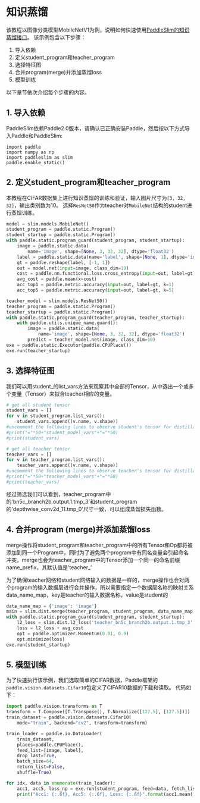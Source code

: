 #  知识蒸馏

该教程以图像分类模型MobileNetV1为例，说明如何快速使用[PaddleSlim的知识蒸馏接口](https://paddlepaddle.github.io/PaddleSlim/api/single_distiller_api/)。
该示例包含以下步骤：

1. 导入依赖
2. 定义student_program和teacher_program
3. 选择特征图
4. 合并program(merge)并添加蒸馏loss
5. 模型训练

以下章节依次介绍每个步骤的内容。

## 1. 导入依赖

PaddleSlim依赖Paddle2.0版本，请确认已正确安装Paddle，然后按以下方式导入Paddle和PaddleSlim:

```
import paddle
import numpy as np
import paddleslim as slim
paddle.enable_static()
```

## 2. 定义student_program和teacher_program

本教程在CIFAR数据集上进行知识蒸馏的训练和验证，输入图片尺寸为`[3, 32, 32]`，输出类别数为10。
选择`ResNet50`作为teacher对`MobileNet`结构的student进行蒸馏训练。

```python
model = slim.models.MobileNet()
student_program = paddle.static.Program()
student_startup = paddle.static.Program()
with paddle.static.program_guard(student_program, student_startup):
    image = paddle.static.data(
        name='image', shape=[None, 3, 32, 32], dtype='float32')
    label = paddle.static.data(name='label', shape=[None, 1], dtype='int64')
    gt = paddle.reshape(label, [-1, 1])
    out = model.net(input=image, class_dim=10)
    cost = paddle.nn.functional.loss.cross_entropy(input=out, label=gt)
    avg_cost = paddle.mean(x=cost)
    acc_top1 = paddle.metric.accuracy(input=out, label=gt, k=1)
    acc_top5 = paddle.metric.accuracy(input=out, label=gt, k=5)
```



```python
teacher_model = slim.models.ResNet50()
teacher_program = paddle.static.Program()
teacher_startup = paddle.static.Program()
with paddle.static.program_guard(teacher_program, teacher_startup):
    with paddle.utils.unique_name.guard():
        image = paddle.static.data(
            name='image', shape=[None, 3, 32, 32], dtype='float32')
        predict = teacher_model.net(image, class_dim=10)
exe = paddle.static.Executor(paddle.CPUPlace())
exe.run(teacher_startup)
```

## 3. 选择特征图

我们可以用student_的list_vars方法来观察其中全部的Tensor，从中选出一个或多个变量（Tensor）来拟合teacher相应的变量。

```python
# get all student tensor
student_vars = []
for v in student_program.list_vars():
    student_vars.append((v.name, v.shape))
#uncomment the following lines to observe student's tensor for distillation
#print("="*50+"student_model_vars"+"="*50)
#print(student_vars)

# get all teacher tensor
teacher_vars = []
for v in teacher_program.list_vars():
    teacher_vars.append((v.name, v.shape))
#uncomment the following lines to observe teacher's tensor for distillation
#print("="*50+"teacher_model_vars"+"="*50)
#print(teacher_vars)
```

经过筛选我们可以看到，teacher_program中的'bn5c_branch2b.output.1.tmp_3'和student_program的'depthwise_conv2d_11.tmp_0'尺寸一致，可以组成蒸馏损失函数。

## 4. 合并program (merge)并添加蒸馏loss
merge操作将student_program和teacher_program中的所有Tensor和Op都将被添加到同一个Program中，同时为了避免两个program中有同名变量会引起命名冲突，merge也会为teacher_program中的Tensor添加一个同一的命名前缀name_prefix，其默认值是'teacher_'

为了确保teacher网络和student网络输入的数据是一样的，merge操作也会对两个program的输入数据层进行合并操作，所以需要指定一个数据层名称的映射关系data_name_map，key是teacher的输入数据名称，value是student的

```python
data_name_map = {'image': 'image'}
main = slim.dist.merge(teacher_program, student_program, data_name_map, paddle.CPUPlace())
with paddle.static.program_guard(student_program, student_startup):
    l2_loss = slim.dist.l2_loss('teacher_bn5c_branch2b.output.1.tmp_3', 'depthwise_conv2d_11.tmp_0', student_program)
    loss = l2_loss + avg_cost
    opt = paddle.optimizer.Momentum(0.01, 0.9)
    opt.minimize(loss)
exe.run(student_startup)
```

## 5. 模型训练

为了快速执行该示例，我们选取简单的CIFAR数据，Paddle框架的`paddle.vision.datasets.Cifar10`包定义了CIFAR10数据的下载和读取。 代码如下：

```python
import paddle.vision.transforms as T
transform = T.Compose([T.Transpose(), T.Normalize([127.5], [127.5])])
train_dataset = paddle.vision.datasets.Cifar10(
    mode="train", backend="cv2", transform=transform)

train_loader = paddle.io.DataLoader(
    train_dataset,
    places=paddle.CPUPlace(),
    feed_list=[image, label],
    drop_last=True,
    batch_size=64,
    return_list=False,
    shuffle=True)
```

```python
for idx, data in enumerate(train_loader):
    acc1, acc5, loss_np = exe.run(student_program, feed=data, fetch_list=[acc_top1.name, acc_top5.name, loss.name])
    print("Acc1: {:.6f}, Acc5: {:.6f}, Loss: {:.6f}".format(acc1.mean(), acc5.mean(), loss_np.mean()))
```
